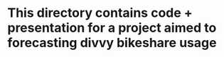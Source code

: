 # This directory contains code + presentation for a project aimed to forecasting divvy bikeshare usage
